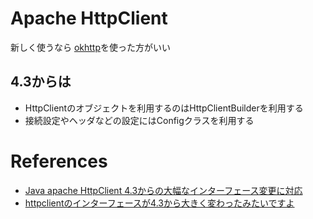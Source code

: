 # Apache HttpClient

新しく使うなら [okhttp](http://square.github.io/okhttp/)を使った方がいい

## 4.3からは

+ HttpClientのオブジェクトを利用するのはHttpClientBuilderを利用する
+ 接続設定やヘッダなどの設定にはConfigクラスを利用する


# References

+ [Java apache HttpClient 4.3からの大幅なインターフェース変更に対応](http://qiita.com/mychaelstyle/items/e02b3011d1e71bfa26c5)
+ [httpclientのインターフェースが4.3から大きく変わったみたいですよ](http://qiita.com/sakito/items/6366015dbbc4a88d56fc)
